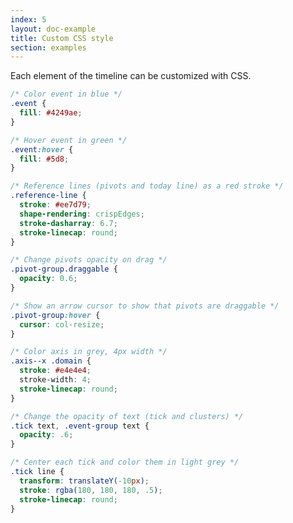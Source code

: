 ```yaml
---
index: 5
layout: doc-example
title: Custom CSS style
section: examples
---
```


Each element of the timeline can be customized with CSS.

```css
/* Color event in blue */
.event {
  fill: #4249ae;
}

/* Hover event in green */
.event:hover {
  fill: #5d8;
}

/* Reference lines (pivots and today line) as a red stroke */
.reference-line {
  stroke: #ee7d79;
  shape-rendering: crispEdges;
  stroke-dasharray: 6.7;
  stroke-linecap: round;
}

/* Change pivots opacity on drag */
.pivot-group.draggable {
  opacity: 0.6;
}

/* Show an arrow cursor to show that pivots are draggable */
.pivot-group:hover {
  cursor: col-resize;
}

/* Color axis in grey, 4px width */
.axis--x .domain {
  stroke: #e4e4e4;
  stroke-width: 4;
  stroke-linecap: round;
}

/* Change the opacity of text (tick and clusters) */
.tick text, .event-group text {
  opacity: .6;
}

/* Center each tick and color them in light grey */
.tick line {
  transform: translateY(-10px);
  stroke: rgba(180, 180, 180, .5);
  stroke-linecap: round;
}
```

<script>
var conf = {
  selector: '#timeline',
  dateRange: [
    new Date('2017-01-01'),
    new Date('2019-01-01'),
  ],
  intervals: [
    [new Date('09 May 2017'), new Date('12 May 2018'), 180]
  ],
  data: [
      {date: new Date('01 May 2017')},
      {date: new Date('10 Aug 2018')},
      {date: new Date('11 Aug 2018')},
  ]
};

var t = new Zeitline.Timeline(conf);
t.render();
</script>
